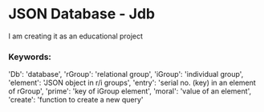 # JSON Database - Jdb
I am creating it as an educational project 
### Keywords:
'Db': 'database',
'rGroup': 'relational group',
'iGroup': 'individual group',
'element': 'JSON object in r/i groups',
'entry': 'serial no. (key) in an element of rGroup',
'prime': 'key of iGroup element',
'moral': 'value of an element',
'create': 'function to create a new query'